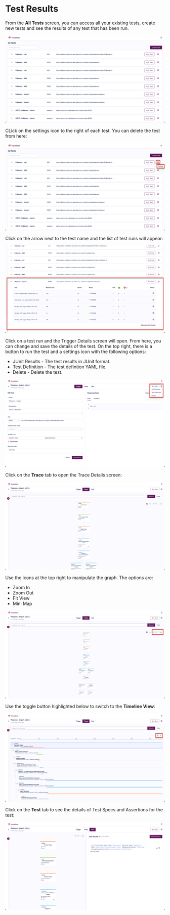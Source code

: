 # Test Results

From the **All Tests** screen, you can access all your existing tests, create new tests and see the results of any test that has been run.  

![All Tests List](../img/all-tests-list-0.6.png)

CLick on the settings icon to the right of each test. You can delete the test from here:

![Tests Actions](../img/tests-actions-0.6.png)

Click on the arrow next to the test name and the list of test runs will appear:

![Select Test](../img/select-test-0.6.png)

Click on a test run and the Trigger Details screen will open. From here, you can change and save the details of the test. On the top right, there is a button to run the test and a settings icon with the following options:

- JUnit Results - The test results in JUnit format.
- Test Definition - The test defintion YAML file.
- Delete - Delete the test.

![Run Tests & Options](../img/run-test-and-option-0.6.png)

Click on the **Trace** tab to open the Trace Details screen:

![Trace Tab View](../img/trace-tab-0.6.png)

 Use the icons at the top right to manipulate the graph. The options are:

- Zoom In
- Zoom Out
- Fit View
- Mini Map

![Trace Tab Icons](../img/trace-tab-icons-0.6.png)

Use the toggle button highlighted below to switch to the **Timeline View**:

![Timeline View](../img/timeline-view-0.6.png)

Click on the **Test** tab to see the details of Test Specs and Assertions for the test:

![Test Tab](../img/test-tab-0.6.png)

<!-- The test results include:

- A diagram of the trace steps that can be viewed in diagram or timeline form by toggling the icons at the top left of the image below. This panel also contains a **search** field which can be useful when working with large diagrams and timelines.
![Trace Diagram](../img/trace-diagram-mvp.png)
![Trace Timeline](../img/trace-timeline-mvp.png)

- The span details of the trace:
![Span Details](../img/span-details-mvp.gif) -->
